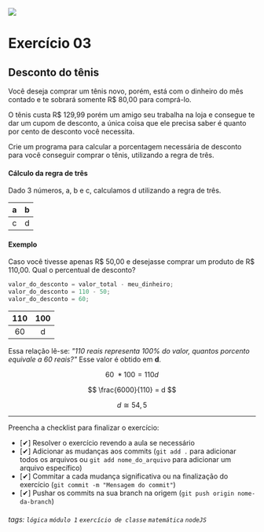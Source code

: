 ![](https://i.imgur.com/xG74tOh.png)

# Exercício 03

## Desconto do tênis

Você deseja comprar um tênis novo, porém, está com o dinheiro do mês contado e te sobrará somente R$ 80,00 para comprá-lo.

O tênis custa R$ 129,99 porém um amigo seu trabalha na loja e consegue te dar um cupom de desconto, a única coisa que ele precisa saber é quanto por cento de desconto você necessita.

Crie um programa para calcular a porcentagem necessária de desconto para você conseguir comprar o tênis, utilizando a regra de três.

#### Cálculo da regra de três

Dado 3 números, a, b e c, calculamos d utilizando a regra de três.

|  a  |  b  |
| :-: | :-: |
|  c  |  d  |

#### Exemplo

Caso você tivesse apenas R\$ 50,00 e desejasse comprar um produto de R\$ 110,00. Qual o percentual de desconto?

```javascript
valor_do_desconto = valor_total - meu_dinheiro;
valor_do_desconto = 110 - 50;
valor_do_desconto = 60;
```

| 110 | 100 |
| :-: | :-: |
| 60  |  d  |

Essa relação lê-se: _"110 reais representa 100% do valor, quantos porcento equivale a 60 reais?"_ Esse valor é obtido em **d**.

$$ 60 \ * 100 = 110d $$

$$ \frac{6000}{110} = d $$

$$ d ≅ 54,5 $$

---

Preencha a checklist para finalizar o exercício:

- [✔] Resolver o exercício revendo a aula se necessário
- [✔] Adicionar as mudanças aos commits (`git add .` para adicionar todos os arquivos ou `git add nome_do_arquivo` para adicionar um arquivo específico)
- [✔] Commitar a cada mudança significativa ou na finalização do exercício (`git commit -m "Mensagem do commit"`)
- [✔] Pushar os commits na sua branch na origem (`git push origin nome-da-branch`)

###### tags: `lógica` `módulo 1` `exercício de classe` `matemática` `nodeJS`
